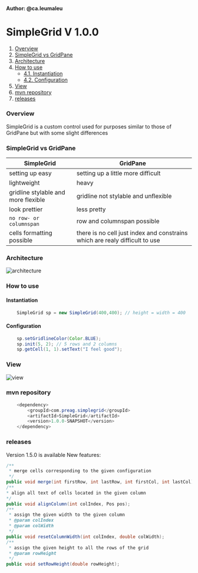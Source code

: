 #### Author: @ca.leumaleu

# SimpleGrid V 1.0.0
1. [Overview](#overview)
2. [SimpleGrid vs GridPane](#difference)
3. [Architecture](#architecture)
4. [How to use](#howToUse)
    - [4.1. Instantiation](#instantiate)  
    - [4.2. Configuration](#configuration)
5. [View](#view)
6. [mvn repository](#mvnRepo)
7. [releases](#releases)

### Overview<a name="overview"></a>
SimpleGrid is a custom control used for purposes similar to those of GridPane but with some slight differences

### SimpleGrid vs GridPane<a name="difference"></a>
| SimpleGrid | GridPane |
|------------|----------|
|setting up easy|setting up a little more difficult|
|lightweight |heavy|
|gridline stylable and more flexible|gridline not stylable and unflexible|
|look prettier|less pretty|
|`no row- or columnspan` |row and columnspan possible|
|cells formatting possible|there is no cell just index and constrains which are realy difficult to use|

### Architecture<a name="architecture"></a>
![architecture](/SimpleGrid/images/simpleGridEap.PNG)

### How to use<a name="howToUse"></a>
#### Instantiation<a name="instantiate"></a>
```java
    SimpleGrid sp = new SimpleGrid(400,400); // height = width = 400
```
#### Configuration<a name="configuration"></a>

```java
    sp.setGridlineColor(Color.BLUE);
    sp.init(5, 2); // 5 rows and 2 columns
    sp.getCell(1, 1).setText("I feel good");
```

### View<a name="view"></a>
![view](/SimpleGrid/images/view.PNG)

### mvn repository<a name="mvnRepo"></a>
```java 
    <dependency>
    	<groupId>com.preag.simplegrid</groupId>
    	<artifactId>SimpleGrid</artifactId>
    	<version>1.0.0-SNAPSHOT</version>
	</dependency>
```

### releases<a name="releases"></a>
Version 1.5.0 is available
New features:
```java
/**
 * merge cells corresponding to the given configuration
 */
public void merge(int firstRow, int lastRow, int firstCol, int lastCol);
/**
* align all text of cells located in the given column
*/
public void alignColumn(int colIndex, Pos pos);
/**
 * assign the given width to the given column
 * @param colIndex
 * @param colWidth
 */
public void resetColumnWidth(int colIndex, double colWidth);
/**
 * assign the given height to all the rows of the grid
 * @param rowHeight
 */
public void setRowHeight(double rowHeight);
```